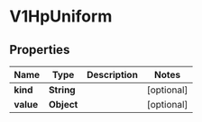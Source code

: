 

# V1HpUniform


## Properties

| Name | Type | Description | Notes |
|------------ | ------------- | ------------- | -------------|
|**kind** | **String** |  |  [optional] |
|**value** | **Object** |  |  [optional] |



